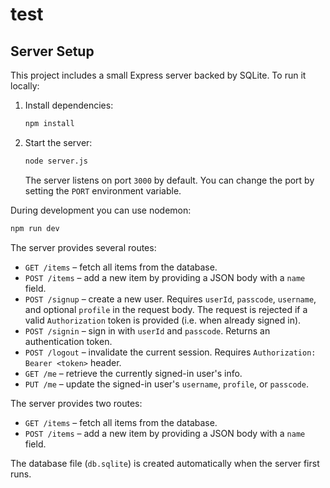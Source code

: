 # test

## Server Setup

This project includes a small Express server backed by SQLite. To run it locally:

1. Install dependencies:
   ```sh
   npm install
   ```
2. Start the server:
   ```sh
   node server.js
   ```
   The server listens on port `3000` by default. You can change the port by setting the `PORT` environment variable.

During development you can use nodemon:

```sh
npm run dev
```

The server provides several routes:

- `GET /items` – fetch all items from the database.
- `POST /items` – add a new item by providing a JSON body with a `name` field.
- `POST /signup` – create a new user. Requires `userId`, `passcode`, `username`, and optional `profile` in the request body. The request is rejected if a valid `Authorization` token is provided (i.e. when already signed in).
- `POST /signin` – sign in with `userId` and `passcode`. Returns an authentication token.
- `POST /logout` – invalidate the current session. Requires `Authorization: Bearer <token>` header.
- `GET /me` – retrieve the currently signed-in user's info.
- `PUT /me` – update the signed-in user's `username`, `profile`, or `passcode`.

The server provides two routes:

- `GET /items` – fetch all items from the database.
- `POST /items` – add a new item by providing a JSON body with a `name` field.

The database file (`db.sqlite`) is created automatically when the server first runs.
